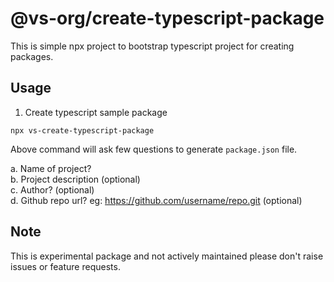 # @vs-org/create-typescript-package

This is simple npx project to bootstrap typescript project for creating packages.

## Usage

1. Create typescript sample package

```
npx vs-create-typescript-package

```

Above command will ask few questions to generate `package.json` file.

a. Name of project? <br/>
b. Project description (optional)<br/>
c. Author? (optional)<br/>
d. Github repo url? eg: https://github.com/username/repo.git (optional)<br/>

## Note

This is experimental package and not actively maintained please don't raise issues or feature requests.

